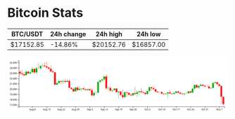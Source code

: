 # Bitcoin Stats

BTC/USDT|24h change|24h high|24h low|
|---|---|---|---|
|$17152.85|-14.86%|$20152.76|$16857.00|

<img src="./chart.svg">
